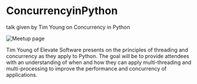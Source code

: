 # ConcurrencyinPython
talk given by Tim Young on Concurrency in Python


![Meetup page](https://www.meetup.com/Python-Buffalo/events/258801536/)

Tim Young of Elevate Software presents on the principles of threading and concurrency as they apply to Python. The goal will be to provide attendees with an understanding of when and how they can apply multi-threading and multi-processing to improve the performance and concurrency of applications.
